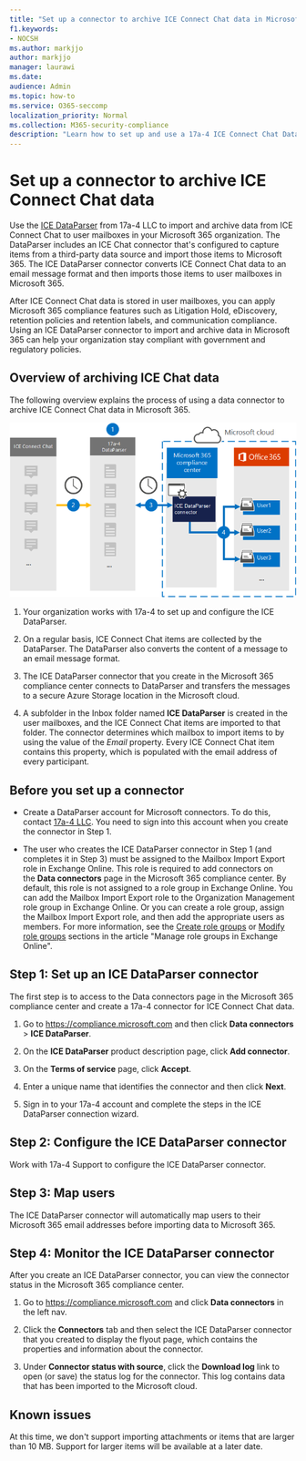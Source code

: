 ```yaml
---
title: "Set up a connector to archive ICE Connect Chat data in Microsoft 365"
f1.keywords:
- NOCSH
ms.author: markjjo
author: markjjo
manager: laurawi
ms.date: 
audience: Admin
ms.topic: how-to
ms.service: O365-seccomp
localization_priority: Normal
ms.collection: M365-security-compliance
description: "Learn how to set up and use a 17a-4 ICE Connect Chat DataParser connector to import and archive ICE Connect Chat data in Microsoft 365."
---
```


# Set up a connector to archive ICE Connect Chat data

Use the [ICE DataParser](https://www.17a-4.com/ice-dataparser/) from 17a-4 LLC to import and archive data from ICE Connect Chat to user mailboxes in your Microsoft 365 organization. The DataParser includes an ICE Chat connector that's configured to capture items from a third-party data source and import those items to Microsoft 365. The ICE DataParser connector converts ICE Connect Chat data to an email message format and then imports those items to user mailboxes in Microsoft 365.

After ICE Connect Chat data is stored in user mailboxes, you can apply Microsoft 365 compliance features such as Litigation Hold, eDiscovery, retention policies and retention labels, and communication compliance. Using an ICE DataParser connector to import and archive data in Microsoft 365 can help your organization stay compliant with government and regulatory policies.

## Overview of archiving ICE Chat data

The following overview explains the process of using a data connector to archive ICE Connect Chat data in Microsoft 365.

![Archiving workflow for ICE Connect Chat data from 17a-4](../media/ICEChatDataParserConnectorWorkflow.png)

1. Your organization works with 17a-4 to set up and configure the ICE DataParser.

2. On a regular basis, ICE Connect Chat items are collected by the DataParser. The DataParser also converts the content of a message to an email message format.

3. The ICE DataParser connector that you create in the Microsoft 365 compliance center connects to DataParser and transfers the messages to a secure Azure Storage location in the Microsoft cloud.

4. A subfolder in the Inbox folder named **ICE DataParser** is created in the user mailboxes, and the ICE Connect Chat items are imported to that folder. The connector determines which mailbox to import items to by using the value of the *Email* property. Every ICE Connect Chat item contains this property, which is populated with the email address of every participant.

## Before you set up a connector

- Create a DataParser account for Microsoft connectors. To do this, contact [17a-4 LLC](https://www.17a-4.com/contact/). You need to sign into this account when you create the connector in Step 1.

- The user who creates the ICE DataParser connector in Step 1 (and completes it in Step 3) must be assigned to the Mailbox Import Export role in Exchange Online. This role is required to add connectors on the **Data connectors** page in the Microsoft 365 compliance center. By default, this role is not assigned to a role group in Exchange Online. You can add the Mailbox Import Export role to the Organization Management role group in Exchange Online. Or you can create a role group, assign the Mailbox Import Export role, and then add the appropriate users as members. For more information, see the [Create role groups](/Exchange/permissions-exo/role-groups#create-role-groups) or [Modify role groups](/Exchange/permissions-exo/role-groups#modify-role-groups) sections in the article "Manage role groups in Exchange Online".

## Step 1: Set up an ICE DataParser connector

The first step is to access to the Data connectors page in the Microsoft 365 compliance center and create a 17a-4 connector for ICE Connect Chat data.

1. Go to <https://compliance.microsoft.com> and then click **Data connectors** > **ICE DataParser**.

2. On the **ICE DataParser** product description page, click **Add connector**.

3. On the **Terms of service** page, click **Accept**.

4. Enter a unique name that identifies the connector and then click **Next**.

5. Sign in to your 17a-4 account and complete the steps in the ICE DataParser connection wizard.

## Step 2: Configure the ICE DataParser connector

Work with 17a-4 Support to configure the ICE DataParser connector.

## Step 3: Map users

The ICE DataParser connector will automatically map users to their Microsoft 365 email addresses before importing data to Microsoft 365.

## Step 4: Monitor the ICE DataParser connector

After you create an ICE DataParser connector, you can view the connector status in the Microsoft 365 compliance center.

1. Go to <https://compliance.microsoft.com> and click **Data connectors** in the left nav.

2. Click the **Connectors** tab and then select the ICE DataParser connector that you created to display the flyout page, which contains the properties and information about the connector.

3. Under **Connector status with source**, click the **Download log** link to open (or save) the status log for the connector. This log contains data that has been imported to the Microsoft cloud.

## Known issues

At this time, we don't support importing attachments or items that are larger than 10 MB. Support for larger items will be available at a later date.
